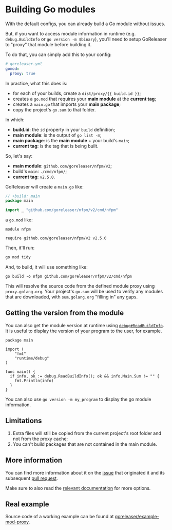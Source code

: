 # Building Go modules

With the default configs, you can already build a Go module without issues.

But, if you want to access module information in runtime (e.g. `debug.BuildInfo` or `go version -m $binary`), you'll
need to setup GoReleaser to "proxy" that module before building it.

To do that, you can simply add this to your config:

```yaml
# goreleaser.yml
gomod:
  proxy: true
```

In practice, what this does is:

- for each of your builds, create a `dist/proxy/{{ build.id }}`;
- creates a `go.mod` that requires your __main module__ at the __current tag__;
- creates a `main.go` that imports your __main package__;
- copy the project's `go.sum` to that folder.

In which:

- __build.id__: the `id` property in your `build` definition;
- __main module__: is the output of `go list -m`;
- __main package__: is the __main module__ + your build's `main`;
- __current tag__: is the tag that is being built.

So, let's say:

- __main module__: `github.com/goreleaser/nfpm/v2`;
- build's `main`: `./cmd/nfpm/`;
- __current tag__: `v2.5.0`.

GoReleaser will create a `main.go` like:

```go
// +build: main
package main

import _ "github.com/goreleaser/nfpm/v2/cmd/nfpm"
```

a `go.mod` like:

```
module nfpm

require github.com/goreleaser/nfpm/v2 v2.5.0
```

Then, it'll run:

```sh
go mod tidy
```

And, to build, it will use something like:

```shell
go build -o nfpm github.com/goreleaser/nfpm/v2/cmd/nfpm
```

This will resolve the source code from the defined module proxy using `proxy.golang.org`.
Your project's `go.sum` will be used to verify any modules that are downloaded, with `sum.golang.org` "filling in" any gaps.

## Getting the version from the module

You can also get the module version at runtime using [`debug#ReadBuildInfo`](https://pkg.go.dev/runtime/debug#ReadBuildInfo).
It is useful to display the version of your program to the user, for example.

```golang
package main

import (
	"fmt"
	"runtime/debug"
)

func main() {
  if info, ok := debug.ReadBuildInfo(); ok && info.Main.Sum != "" {
    fmt.Println(info)
  }
}
```

You can also use `go version -m my_program` to display the go module information.

## Limitations

1. Extra files will still be copied from the current project's root folder and not from the proxy cache;
1. You can't build packages that are not contained in the main module.

## More information

You can find more information about it on the [issue][issue] that originated it and its subsequent [pull request][pr].

Make sure to also read the [relevant documentation][docs] for more options.

[issue]: https://github.com/goreleaser/goreleaser/issues/1354
[pr]: https://github.com/goreleaser/goreleaser/pull/2129
[docs]: /customization/gomod/

## Real example

Source code of a working example can be found at [goreleaser/example-mod-proxy](https://github.com/goreleaser/example-mod-proxy).
